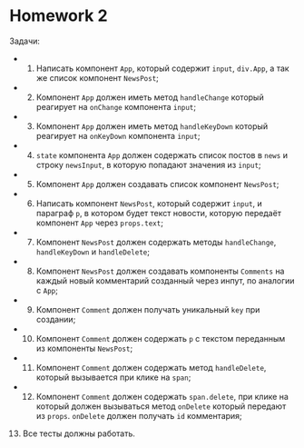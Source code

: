 # Homework 2

Задачи:

+ 1. Написать компонент `App`, который содержит `input`, `div.App`, а так же список компонент `NewsPost`;
+ 2. Компонент `App` должен иметь метод `handleChange` который реагирует на `onChange` компонента `input`;
+ 3. Компонент `App` должен иметь метод `handleKeyDown` который реагирует на `onKeyDown` компонента `input`;
+ 4. `state` компонента `App` должен содержать список постов в `news` и строку `newsInput`, в которую попадают значения из `input`;
+ 5. Компонент `App` должен создавать список компонент `NewsPost`;
+ 6. Написать компонент `NewsPost`, который содержит `input`, и параграф `p`, в котором будет текст новости, которую передаёт компонент `App` через `props.text`;
+ 7. Компонент `NewsPost` должен содержать методы `handleChange`, `handleKeyDown` и `handleDelete`;
+ 8. Компонент `NewsPost` должен создавать компоненты `Comments` на каждый новый комментарий созданный через инпут, по аналогии с `App`;
+ 9. Компонент `Comment` должен получать уникальный `key` при создании;
+ 10. Компонент `Comment` должен содержать `p` с текстом переданным из компоненты `NewsPost`;
+ 11. Компонент `Comment` должен содержать метод `handleDelete`, который вызывается при клике на `span`;
+ 12. Компонент `Comment` должен содержать `span.delete`, при клике на который должен вызываться метод `onDelete` который передают из `props`. `onDelete` должен получать `id` комментария;
13. Все тесты должны работать.
